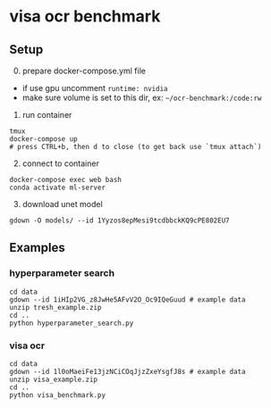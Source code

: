 # visa ocr benchmark

## Setup

0. prepare docker-compose.yml file
- if use gpu uncomment `runtime: nvidia`
- make sure volume is set to this dir, ex: `~/ocr-benchmark:/code:rw`

1. run container
```
tmux
docker-compose up
# press CTRL+b, then d to close (to get back use `tmux attach`)
```

2. connect to container
```
docker-compose exec web bash
conda activate ml-server
```

3. download unet model
```
gdown -O models/ --id 1Yyzos8epMesi9tcdbbckKQ9cPE802EU7
```

## Examples

### hyperparameter search
```
cd data
gdown --id 1iHIp2VG_z8JwHe5AFvV2O_Oc9IQeGuud # example data
unzip tresh_example.zip
cd ..
python hyperparameter_search.py
```

### visa ocr
```
cd data
gdown --id 1l0oMaeiFe13jzNCiCOqJjzZxeYsgfJ8s # example data
unzip visa_example.zip
cd ..
python visa_benchmark.py
```
